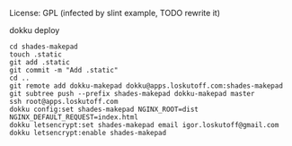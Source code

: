 License: GPL (infected by slint example, TODO rewrite it)

dokku deploy

```
cd shades-makepad
touch .static
git add .static
git commit -m "Add .static"
cd ..
git remote add dokku-makepad dokku@apps.loskutoff.com:shades-makepad
git subtree push --prefix shades-makepad dokku-makepad master
ssh root@apps.loskutoff.com
dokku config:set shades-makepad NGINX_ROOT=dist NGINX_DEFAULT_REQUEST=index.html
dokku letsencrypt:set shades-makepad email igor.loskutoff@gmail.com
dokku letsencrypt:enable shades-makepad
```
